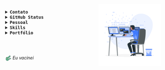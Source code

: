 <img align="right" style="width:40%;" src="https://github.com/luiz-fg/luiz-fg/blob/main/Asset/img/Programmer.svg" />

<br>
<details align="left" >
  <summary><b> <samp> Contato </samp></b></summary>
  <samp>
   :email:&nbsp;<a href=mailto:luiz.gomes@universo.univates.br?subject="Contato Profissional - atráves do github">Enviar e-mail</a>
   </samp>
</details>

<details align="left">
  <summary><b> <samp> GitHub Status</samp></b></summary>
 
  <img
  align="left"
  height="180"
  src="https://github-readme-stats.vercel.app/api?username=luiz-fg&count_private=true&show_icons=true&include_all_commits&icon_color=ff6e4a&text_color=a3c9a7&title_color=5c5259&custom_title=Luiz-fg&hide_border=true"
/>
</details>
 

<details align="left">
  <summary><b> <samp> Pessoal </samp></b></summary>
  <samp>
    <br/>
    <p>:robot: Luiz Fernando</p>
    <p>:student: Pós Graduação em Desenvolvimento Full Stack - <a href="http://online.pucrs.br">PUCRS</a></p>
    <p><i>Início: 05/2022</i></p>
    <p>:student: Análise e Desenvolvimento de Sistemas - <a href="http://www.univates.br">Univates</a></p>
    <p><i>Formado: 12/01/2022</i></p>
    <p>:musical_note: AC:zap:DC lover </p>
    <p>:books: [Leitura] - De tudo um pouco </p>
    <p>:clapper: Filmes - Séries - Documentários</p>
    <p>:small_airplane: Viajar  -  :bicyclist: Pedalar  -  :coffee: coffee of course</p>
   </samp>
  
  
</details>

<details align="left">
  <summary><b> <samp> Skills </samp></b></summary>
  <samp>
      <br>
      <img  style="width:4%;" src="https://github.com/luiz-fg/luiz-fg/blob/main/Asset/icons/java.svg" />&nbsp;&nbsp;
      <img  style="width:4%;" src="https://github.com/luiz-fg/luiz-fg/blob/main/Asset/icons/mysql.svg" />&nbsp;&nbsp;
      <img  style="width:4%;" src="https://github.com/luiz-fg/luiz-fg/blob/main/Asset/icons/html5.svg" />&nbsp;&nbsp;
      <img  style="width:4%;" src="https://github.com/luiz-fg/luiz-fg/blob/main/Asset/icons/css3.svg" />&nbsp;&nbsp;
      <img  style="width:4%;" src="https://github.com/luiz-fg/luiz-fg/blob/main/Asset/icons/javascript.svg" />
   </samp>
</details>

<details align="left">
  <summary><b> <samp> Portfólio </samp></b></summary>
  <samp>
      <br>
      <p>Veja abaixo alguns projetos</p>
    <img align="center" style="width:2%;" src="https://raw.githubusercontent.com/luiz-fg/ConversorRomanos/main/img/rome-soldier.png" /> <a href="https://luiz-fg.github.io/ConversorRomanos/" target="_blank">Conversor Números Romanos</a>
      <br>
    <img align="center" style="width:2%;" src="https://raw.githubusercontent.com/luiz-fg/FlexTurismos/main/images/flaticon.png" /> <a href="https://luiz-fg.github.io/FlexTurismos/" target="_blank">Flex Turismos</a>
      <br>
     <img align="center" style="width:2%;" src="https://github.com/luiz-fg/instagram_login/blob/main/img/instagram_fav.png" /> <a href="https://luiz-   fg.github.io/instagram_login/" target="_blank">Instagram Login Page</a>
    <br>
     <img align="center" style="width:2%;" src="https://raw.githubusercontent.com/luiz-fg/nft-card/main/images/favicon-32x32.png" /> <a href="https://luiz-fg.github.io/nft-card/" target="_blank">Nft Card</a>
    <br>
     <img align="center" style="width:2%;" src="https://raw.githubusercontent.com/luiz-fg/toDo/main/img/iconn.png" /> <a href="https://luiz-fg.github.io/toDo/" target="_blank">toDo</a>
     <br>
     <img align="center" style="width:2%;" src="https://github.com/luiz-fg/qr-code/blob/main/assets/img/favicon.png" /> <a href="https://luiz-fg.github.io/qr-code/" target="_blank">qr-code generator</a>
      
  </samp>
</details>
        
<br>
<br>
<br>

  <img align="center" style="width:4%; user-select: none;" src="https://github.com/luiz-fg/luiz-fg/blob/main/Asset/img/jacare.png" /> <i>Eu vacinei</i>   
    




<!--
**luiz-fg/luiz-fg** is a ✨ _special_ ✨ repository because its `README.md` (this file) appears on your GitHub profile.

Here are some ideas to get you started:

- 🔭 I’m currently working on ...
- 🌱 I’m currently learning ...
- 👯 I’m looking to collaborate on ...
- 🤔 I’m looking for help with ...
- 💬 Ask me about ...
- 📫 How to reach me: ...
- 😄 Pronouns: ...
- ⚡ Fun fact: ...
-->
